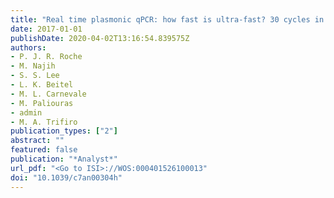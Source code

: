 ```yaml
---
title: "Real time plasmonic qPCR: how fast is ultra-fast? 30 cycles in 54 seconds"
date: 2017-01-01
publishDate: 2020-04-02T13:16:54.839575Z
authors: 
- P. J. R. Roche
- M. Najih
- S. S. Lee
- L. K. Beitel
- M. L. Carnevale
- M. Paliouras
- admin
- M. A. Trifiro
publication_types: ["2"]
abstract: ""
featured: false
publication: "*Analyst*"
url_pdf: "<Go to ISI>://WOS:000401526100013"
doi: "10.1039/c7an00304h"
---
```


